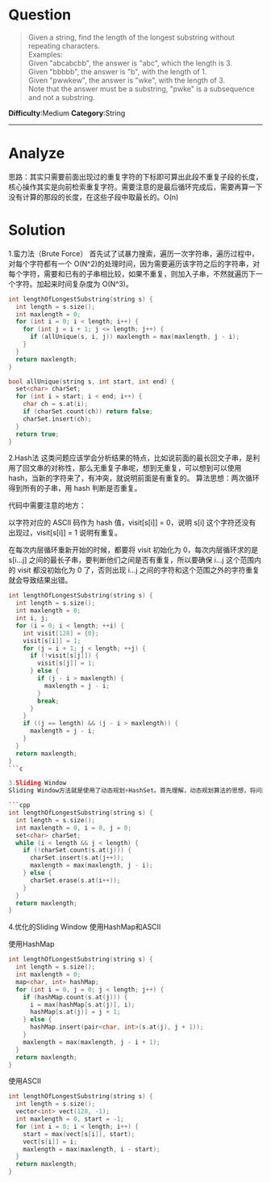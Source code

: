 # Question

> Given a string, find the length of the longest substring without repeating characters.  
> Examples:  
> Given "abcabcbb", the answer is "abc", which the length is 3.  
> Given "bbbbb", the answer is "b", with the length of 1.  
> Given "pwwkew", the answer is "wke", with the length of 3.   
> Note that the answer must be a substring, "pwke" is a subsequence and not a substring.  

**Difficulty**:Medium
**Category**:String


****

# Analyze

思路：其实只需要前面出现过的重复字符的下标即可算出此段不重复子段的长度，核心操作其实是向前检索重复字符。需要注意的是最后循环完成后，需要再算一下没有计算的那段的长度，在这些子段中取最长的。O(n)

# Solution


1.蛮力法（Brute Force）
首先试了试暴力搜索，遍历一次字符串，遍历过程中，对每个字符都有一个 O(N^2)的处理时间，因为需要遍历该字符之后的字符串，对每个字符，需要和已有的子串相比较，如果不重复，则加入子串，不然就遍历下一个字符。加起来时间复杂度为 O(N^3)。

```c++
int lengthOfLongestSubstring(string s) {
  int length = s.size();
  int maxlength = 0;
  for (int i = 0; i < length; i++) {
    for (int j = i + 1; j <= length; j++) {
      if (allUnique(s, i, j)) maxlength = max(maxlength, j - i);
    }
  }
  return maxlength;
}

bool allUnique(string s, int start, int end) {
  set<char> charSet;
  for (int i = start; i < end; i++) {
    char ch = s.at(i);
    if (charSet.count(ch)) return false;
    charSet.insert(ch);
  }
  return true;
}
```

2.Hash法
这类问题应该学会分析结果的特点，比如说前面的最长回文子串，是利用了回文串的对称性，那么无重复子串呢，想到无重复，可以想到可以使用 hash，当新的字符来了，有冲突，就说明前面是有重复的。 算法思想：两次循环得到所有的子串，用 hash 判断是否重复。

代码中需要注意的地方：

以字符对应的 ASCII 码作为 hash 值，visit[s[i]] = 0，说明 s[i] 这个字符还没有出现过，visit[s[i]] = 1 说明有重复。

在每次内层循环重新开始的时候，都要将 visit 初始化为 0，每次内层循环求的是 s[i...j] 之间的最长子串，要判断他们之间是否有重复，所以要确保 i...j 这个范围内的 visit 都没初始化为 0 了，否则出现 i...j 之间的字符和这个范围之外的字符重复就会导致结果出错。

```cpp
int lengthOfLongestSubstring(string s) {
  int length = s.size();
  int maxlength = 0;
  int i, j;
  for (i = 0; i < length; ++i) {
    int visit[128] = {0};
    visit[s[i]] = 1;
    for (j = i + 1; j < length; ++j) {
      if (!visit[s[j]]) {
        visit[s[j]] = 1;
      } else {
        if (j - i > maxlength) {
          maxlength = j - i;
        }
        break;
      }
    }
    if ((j == length) && (j - i > maxlength)) {
      maxlength = j - i;
    }
  }
  return maxlength;
}
```c

3.Sliding Window
Sliding Window方法就是使用了动态规划+HashSet。首先理解，动态规划算法的思想，将问题分解为子问题的解，找到重叠子问题和最优子结构，对需要重复计算的结果进行存储。而使用了HashSet之后，重叠子问题操作可以简单很多，只需要 2N 步就能得出结果。

```cpp
int lengthOfLongestSubstring(string s) {
  int length = s.size();
  int maxlength = 0, i = 0, j = 0;
  set<char> charSet;
  while (i < length && j < length) {
    if (!charSet.count(s.at(j))) {
      charSet.insert(s.at(j++));
      maxlength = max(maxlength, j - i);
    } else {
      charSet.erase(s.at(i++));
    }
  }
  return maxlength;
}
```

4.优化的Sliding Window
使用HashMap和ASCII

使用HashMap

```cpp
int lengthOfLongestSubstring(string s) {
  int length = s.size();
  int maxlength = 0;
  map<char, int> hashMap;
  for (int i = 0, j = 0; j < length; j++) {
    if (hashMap.count(s.at(j))) {
      i = max(hashMap[s.at(j)], i);
      hashMap[s.at(j)] = j + 1;
    } else {
      hashMap.insert(pair<char, int>(s.at(j), j + 1));
    }
    maxlength = max(maxlength, j - i + 1);
  }
  return maxlength;
}
```

使用ASCII

```cpp
int lengthOfLongestSubstring(string s) {
  int length = s.size();
  vector<int> vect(128, -1);
  int maxlength = 0, start = -1;
  for (int i = 0; i < length; i++) {
    start = max(vect[s[i]], start);
    vect[s[i]] = i;
    maxlength = max(maxlength, i - start);
  }
  return maxlength;
}
```